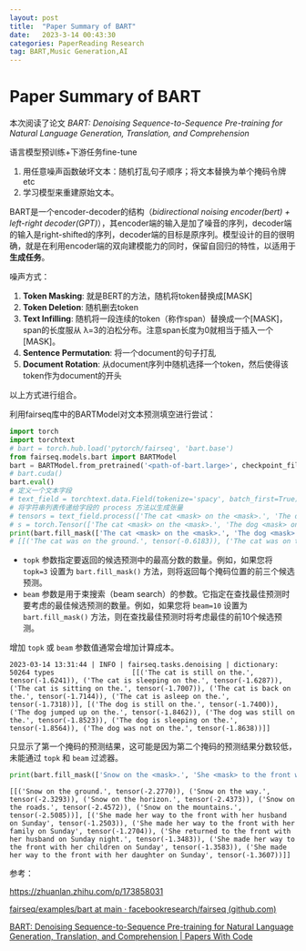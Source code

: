 ```yaml
---
layout: post
title:  "Paper Summary of BART"
date:   2023-3-14 00:43:30
categories: PaperReading Research
tag: BART,Music Generation,AI
---
```


# Paper Summary of BART

本次阅读了论文 *BART: Denoising Sequence-to-Sequence Pre-training for Natural Language Generation, Translation, and Comprehension*

语言模型预训练+下游任务fine-tune

1. 用任意噪声函数破坏文本：随机打乱句子顺序；将文本替换为单个掩码令牌etc
2. 学习模型来重建原始文本。

BART是一个encoder-decoder的结构（*bidirectional noising encoder(bert) + left-right decoder(GPT)*），其encoder端的输入是加了噪音的序列，decoder端的输入是right-shifted的序列，decoder端的目标是原序列。模型设计的目的很明确，就是在利用encoder端的双向建模能力的同时，保留自回归的特性，以适用于**生成任务**。

噪声方式：

1. **Token Masking**: 就是BERT的方法，随机将token替换成[MASK]
2. **Token Deletion**: 随机删去token
3. **Text Infilling**: 随机将一段连续的token（称作span）替换成一个[MASK]，span的长度服从 λ=3的泊松分布。注意span长度为0就相当于插入一个[MASK]。
4. **Sentence Permutation**: 将一个document的句子打乱
5. **Document Rotation**: 从document序列中随机选择一个token，然后使得该token作为document的开头

以上方式进行组合。

利用fairseq库中的BARTModel对文本预测填空进行尝试：

```python
import torch
import torchtext
# bart = torch.hub.load('pytorch/fairseq', 'bart.base')
from fairseq.models.bart import BARTModel
bart = BARTModel.from_pretrained('<path-of-bart.large>', checkpoint_file='model.pt')
# bart.cuda()
bart.eval()
# 定义一个文本字段
# text_field = torchtext.data.Field(tokenize='spacy', batch_first=True)
# 将字符串列表传递给字段的 process 方法以生成张量
# tensors = text_field.process(['The cat <mask> on the <mask>.', 'The dog <mask> on the <mask>.']).cuda()
# s = torch.Tensor(['The cat <mask> on the <mask>.', 'The dog <mask> on the <mask>.']).cuda()
print(bart.fill_mask(['The cat <mask> on the <mask>.', 'The dog <mask> on the <mask>.'], topk=5, beam=20))
# [[('The cat was on the ground.', tensor(-0.6183)), ('The cat was on the floor.', tensor(-0.6798)), ('The cat sleeps on the couch.', tensor(-0.6830))]]
```



- `topk` 参数指定要返回的候选预测中的最高分数的数量。例如，如果您将 `topk=3` 设置为 `bart.fill_mask()` 方法，则将返回每个掩码位置的前三个候选预测。
- `beam` 参数是用于束搜索（beam search）的参数。它指定在查找最佳预测时要考虑的最佳候选预测的数量。例如，如果您将 `beam=10` 设置为 `bart.fill_mask()` 方法，则在查找最佳预测时将考虑最佳的前10个候选预测。

增加 `topk` 或 `beam` 参数值通常会增加计算成本。



```
2023-03-14 13:31:44 | INFO | fairseq.tasks.denoising | dictionary: 50264 types                   [[('The cat is still on the.', tensor(-1.6241)), ('The cat is sleeping on the.', tensor(-1.6287)), ('The cat is sitting on the.', tensor(-1.7007)), ('The cat is back on the.', tensor(-1.7144)), ('The cat is asleep on the.', tensor(-1.7318))], [('The dog is still on the.', tensor(-1.7400)), ('The dog jumped up on the.', tensor(-1.8462)), ('The dog was still on the.', tensor(-1.8523)), ('The dog is sleeping on the.', tensor(-1.8564)), ('The dog was not on the.', tensor(-1.8638))]]
```

只显示了第一个掩码的预测结果，这可能是因为第二个掩码的预测结果分数较低，未能通过 `topk` 和 `beam` 过滤器。

```python
print(bart.fill_mask(['Snow on the <mask>.', 'She <mask> to the front with her <mask> on Sunday night.'], *topk*=5, *beam*=20))
```



```
[[('Snow on the ground.', tensor(-2.2770)), ('Snow on the way.', tensor(-2.3293)), ('Snow on the horizon.', tensor(-2.4373)), ('Snow on the roads.', tensor(-2.4572)), ('Snow on the mountains.', tensor(-2.5085))], [('She made her way to the front with her husband on Sunday', tensor(-1.2503)), ('She made her way to the front with her family on Sunday', tensor(-1.2704)), ('She returned to the front with her husband on Sunday night.', tensor(-1.3483)), ('She made her way to the front with her children on Sunday', tensor(-1.3583)), ('She made her way to the front with her daughter on Sunday', tensor(-1.3607))]]
```

参考：

https://zhuanlan.zhihu.com/p/173858031

[fairseq/examples/bart at main · facebookresearch/fairseq (github.com)](https://github.com/facebookresearch/fairseq/tree/main/examples/bart)

[BART: Denoising Sequence-to-Sequence Pre-training for Natural Language Generation, Translation, and Comprehension | Papers With Code](https://paperswithcode.com/paper/bart-denoising-sequence-to-sequence-pre)

